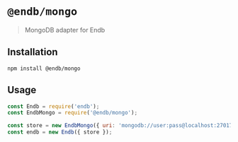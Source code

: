 # `@endb/mongo`

> MongoDB adapter for Endb

## Installation

```shell
npm install @endb/mongo
```

## Usage

```javascript
const Endb = require('endb');
const EndbMongo = require('@endb/mongo');

const store = new EndbMongo({ uri: 'mongodb://user:pass@localhost:27017/dbname', collection: 'cache' });
const endb = new Endb({ store });
```
